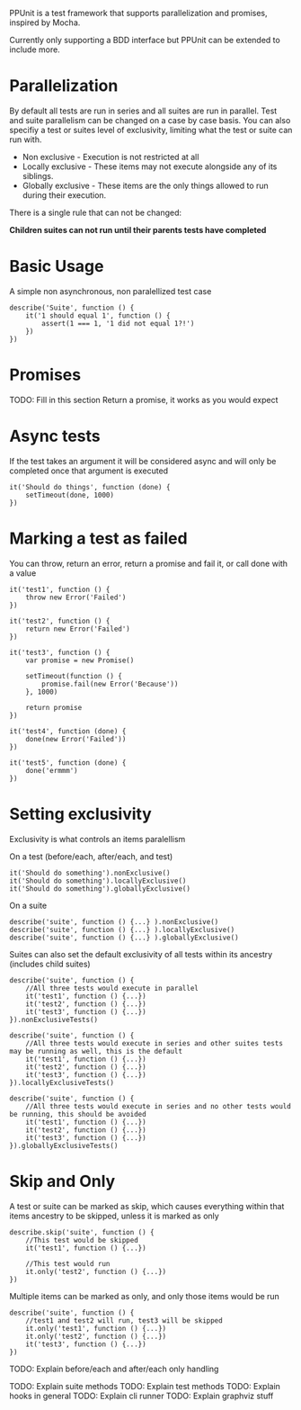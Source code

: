 PPUnit is a test framework that supports parallelization and promises, inspired by Mocha.

Currently only supporting a BDD interface but PPUnit can be extended to include more.

# Parallelization

By default all tests are run in series and all suites are run in parallel. Test and suite parallelism can
be changed on a case by case basis. You can also specifiy a test or suites level of exclusivity, limiting what the test
or suite can run with.

* Non exclusive - Execution is not restricted at all
* Locally exclusive -  These items may not execute alongside any of its siblings.
* Globally exclusive - These items are the only things allowed to run during their execution.

There is a single rule that can not be changed:

**Children suites can not run until their parents tests have completed**

# Basic Usage

A simple non asynchronous, non paralellized test case

    describe('Suite', function () {
        it('1 should equal 1', function () {
            assert(1 === 1, '1 did not equal 1?!')
        })
    })

# Promises

TODO: Fill in this section
Return a promise, it works as you would expect

# Async tests

If the test takes an argument it will be considered async and will only be completed once that argument is executed

    it('Should do things', function (done) {
        setTimeout(done, 1000)
    })

# Marking a test as failed

You can throw, return an error, return a promise and fail it, or call done with a value

    it('test1', function () {
        throw new Error('Failed')
    })

    it('test2', function () {
        return new Error('Failed')
    })

    it('test3', function () {
        var promise = new Promise()

        setTimeout(function () {
            promise.fail(new Error('Because'))
        }, 1000)

        return promise
    })

    it('test4', function (done) {
        done(new Error('Failed'))
    })

    it('test5', function (done) {
        done('ermmm')
    })

# Setting exclusivity

Exclusivity is what controls an items paralellism

On a test (before/each, after/each, and test)

    it('Should do something').nonExclusive()
    it('Should do something').locallyExclusive()
    it('Should do something').globallyExclusive()

On a suite

    describe('suite', function () {...} ).nonExclusive()
    describe('suite', function () {...} ).locallyExclusive()
    describe('suite', function () {...} ).globallyExclusive()

Suites can also set the default exclusivity of all tests within its ancestry (includes child suites)

    describe('suite', function () {
        //All three tests would execute in parallel
        it('test1', function () {...})
        it('test2', function () {...})
        it('test3', function () {...})
    }).nonExclusiveTests()

    describe('suite', function () {
        //All three tests would execute in series and other suites tests may be running as well, this is the default
        it('test1', function () {...})
        it('test2', function () {...})
        it('test3', function () {...})
    }).locallyExclusiveTests()

    describe('suite', function () {
        //All three tests would execute in series and no other tests would be running, this should be avoided
        it('test1', function () {...})
        it('test2', function () {...})
        it('test3', function () {...})
    }).globallyExclusiveTests()

# Skip and Only

A test or suite can be marked as skip, which causes everything within that items ancestry to be skipped,
unless it is marked as only

    describe.skip('suite', function () {
        //This test would be skipped
        it('test1', function () {...})

        //This test would run
        it.only('test2', function () {...})
    })

Multiple items can be marked as only, and only those items would be run

    describe('suite', function () {
        //test1 and test2 will run, test3 will be skipped
        it.only('test1', function () {...})
        it.only('test2', function () {...})
        it('test3', function () {...})
    })

TODO: Explain before/each and after/each only handling

TODO: Explain suite methods
TODO: Explain test methods
TODO: Explain hooks in general
TODO: Explain cli runner
TODO: Explain graphviz stuff
